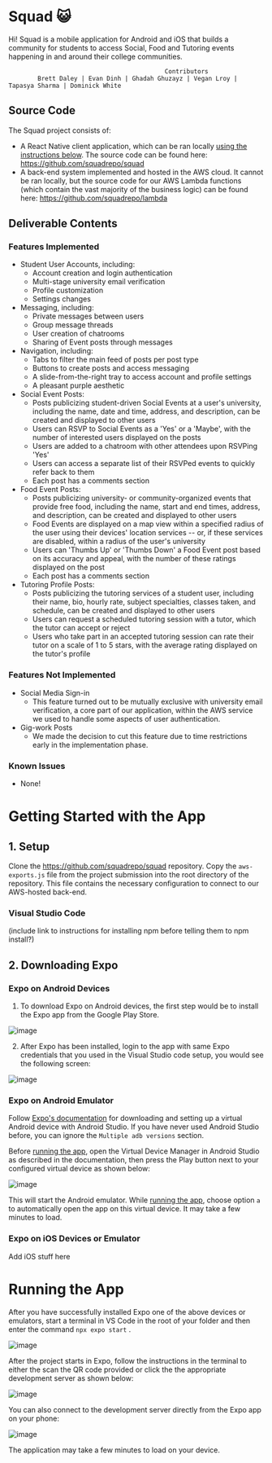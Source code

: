 # Squad 😺
Hi! Squad is a mobile application for Android and iOS that builds a community for students to access Social, Food and Tutoring events happening in and around their college communities. 

                                               Contributors
            Brett Daley | Evan Dinh | Ghadah Ghuzayz | Vegan Lroy | Tapasya Sharma | Dominick White

## Source Code
The Squad project consists of:
 * A React Native client application, which can be ran locally [using the instructions below](#getting-started-with-the-app).  The source code can be found here: https://github.com/squadrepo/squad
 * A back-end system implemented and hosted in the AWS cloud.  It cannot be ran locally, but the source code for our AWS Lambda functions (which contain the vast majority of the business logic) can be found here: https://github.com/squadrepo/lambda

## Deliverable Contents
### Features Implemented
 * Student User Accounts, including: 
   * Account creation and login authentication
   * Multi-stage university email verification
   * Profile customization
   * Settings changes
 * Messaging, including: 
   * Private messages between users
   * Group message threads
   * User creation of chatrooms
   * Sharing of Event posts through messages
 * Navigation, including:
   * Tabs to filter the main feed of posts per post type
   * Buttons to create posts and access messaging
   * A slide-from-the-right tray to access account and profile settings
   * A pleasant purple aesthetic
 * Social Event Posts: 
   * Posts publicizing student-driven Social Events at a user's university, including the name, date and time, address, and description, can be created and displayed to other users
   * Users can RSVP to Social Events as a 'Yes' or a 'Maybe', with the number of interested users displayed on the posts
   * Users are added to a chatroom with other attendees upon RSVPing 'Yes'
   * Users can access a separate list of their RSVPed events to quickly refer back to them
   * Each post has a comments section
 * Food Event Posts:
   * Posts publicizing university- or community-organized events that provide free food, including the name, start and end times, address, and description, can be created and displayed to other users
   * Food Events are displayed on a map view within a specified radius of the user using their devices' location services -- or, if these services are disabled, within a radius of the user's university
   * Users can 'Thumbs Up' or 'Thumbs Down' a Food Event post based on its accuracy and appeal, with the number of these ratings displayed on the post
   * Each post has a comments section
 * Tutoring Profile Posts:
   * Posts publicizing the tutoring services of a student user, including their name, bio, hourly rate, subject specialties, classes taken, and schedule, can be created and displayed to other users
   * Users can request a scheduled tutoring session with a tutor, which the tutor can accept or reject
   * Users who take part in an accepted tutoring session can rate their tutor on a scale of 1 to 5 stars, with the average rating displayed on the tutor's profile

### Features Not Implemented
 * Social Media Sign-in
   * This feature turned out to be mutually exclusive with university email verification, a core part of our application, within the AWS service we used to handle some aspects of user authentication.
 * Gig-work Posts
   * We made the decision to cut this feature due to time restrictions early in the implementation phase.

### Known Issues
 * None!

# Getting Started with the App

## 1. Setup 
Clone the https://github.com/squadrepo/squad repository.  Copy the `aws-exports.js` file from the project submission into the root directory of the repository.  This file contains the necessary configuration to connect to our AWS-hosted back-end.

### Visual Studio Code
(include link to instructions for installing npm before telling them to npm install?) 


## 2. Downloading Expo

### Expo on Android Devices

1. To download Expo on Android devices, the first step would be to install the Expo app from the Google Play Store.

![image](https://github.com/squadrepo/squad/assets/45207318/be2d6d41-808d-412d-a2a2-e493ddc4207b)


2. After Expo has been installed, login to the app with same Expo credentials that you used in the Visual Studio code setup, you would see the following screen:

![image](https://github.com/squadrepo/squad/assets/45207318/1ebfc84c-52e3-44d9-9b90-2bcf8bd27f04)


### Expo on Android Emulator
Follow [Expo's documentation](https://docs.expo.dev/workflow/android-studio-emulator/) for downloading and setting up a virtual Android device with Android Studio. If you have never used Android Studio before, you can ignore the `Multiple adb versions` section.

Before [running the app](#running-the-app), open the Virtual Device Manager in Android Studio as described in the documentation, then press the Play button next to your configured virtual device as shown below:

![image](https://github.com/squadrepo/squad/assets/60754963/4a525b3f-8fbf-40f5-a5a3-da66a227e934)

This will start the Android emulator.  While [running the app](#running-the-app), choose option `a` to automatically open the app on this virtual device.  It may take a few minutes to load.

### Expo on iOS Devices or Emulator

Add iOS stuff here

# Running the App

After you have successfully installed Expo one of the above devices or emulators, start a terminal in VS Code in the root of your folder and then enter the command ` npx expo start ` . 

![image](https://github.com/squadrepo/squad/assets/45207318/9cdfb594-1735-4dfb-97d9-e42cfdcc28e3)

After the project starts in Expo, follow the instructions in the terminal to either the scan the QR code provided or click the the appropriate development server as shown below:

![image](https://github.com/squadrepo/squad/assets/60754963/9a212cbd-ae79-4162-8b2f-12941f5a8ac4)


You can also connect to the development server directly from the Expo app on your phone:

![image](https://github.com/squadrepo/squad/assets/45207318/d1f9aa9d-7663-4cde-a6c4-0eb064d4e137)

The application may take a few minutes to load on your device.
